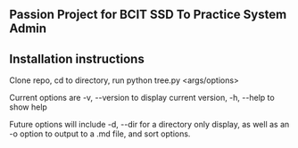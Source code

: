 ## Passion Project for BCIT SSD To Practice System Admin

## Installation instructions

Clone repo, cd to directory, run python tree.py <args/options>

Current options are -v, --version to display current version, -h, --help to show help

Future options will include -d, --dir for a directory only display, as well as an -o option to output to a .md file, and sort options.